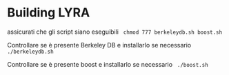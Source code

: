 # Building LYRA


assicurati che gli script siano eseguibili
``` chmod 777 berkeleydb.sh boost.sh```

Controllare se è presente Berkeley DB e installarlo se necessario
``` ./berkeleydb.sh```

Controllare se è presente boost e installarlo se necessario
``` ./boost.sh```